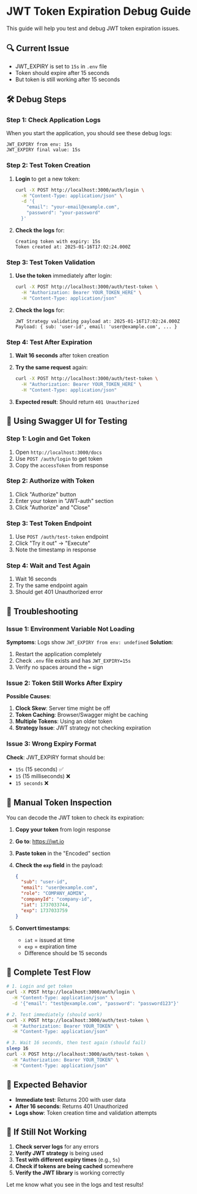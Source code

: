 # JWT Token Expiration Debug Guide

This guide will help you test and debug JWT token expiration issues.

## 🔍 Current Issue
- JWT_EXPIRY is set to `15s` in `.env` file
- Token should expire after 15 seconds
- But token is still working after 15 seconds

## 🛠️ Debug Steps

### Step 1: Check Application Logs
When you start the application, you should see these debug logs:
```
JWT_EXPIRY from env: 15s
JWT_EXPIRY final value: 15s
```

### Step 2: Test Token Creation
1. **Login** to get a new token:
   ```bash
   curl -X POST http://localhost:3000/auth/login \
     -H "Content-Type: application/json" \
     -d '{
       "email": "your-email@example.com",
       "password": "your-password"
     }'
   ```

2. **Check the logs** for:
   ```
   Creating token with expiry: 15s
   Token created at: 2025-01-16T17:02:24.000Z
   ```

### Step 3: Test Token Validation
1. **Use the token** immediately after login:
   ```bash
   curl -X POST http://localhost:3000/auth/test-token \
     -H "Authorization: Bearer YOUR_TOKEN_HERE" \
     -H "Content-Type: application/json"
   ```

2. **Check the logs** for:
   ```
   JWT Strategy validating payload at: 2025-01-16T17:02:24.000Z
   Payload: { sub: 'user-id', email: 'user@example.com', ... }
   ```

### Step 4: Test After Expiration
1. **Wait 16 seconds** after token creation
2. **Try the same request** again:
   ```bash
   curl -X POST http://localhost:3000/auth/test-token \
     -H "Authorization: Bearer YOUR_TOKEN_HERE" \
     -H "Content-Type: application/json"
   ```

3. **Expected result**: Should return `401 Unauthorized`

## 🔧 Using Swagger UI for Testing

### Step 1: Login and Get Token
1. Open `http://localhost:3000/docs`
2. Use `POST /auth/login` to get token
3. Copy the `accessToken` from response

### Step 2: Authorize with Token
1. Click "Authorize" button
2. Enter your token in "JWT-auth" section
3. Click "Authorize" and "Close"

### Step 3: Test Token Endpoint
1. Use `POST /auth/test-token` endpoint
2. Click "Try it out" → "Execute"
3. Note the timestamp in response

### Step 4: Wait and Test Again
1. Wait 16 seconds
2. Try the same endpoint again
3. Should get 401 Unauthorized error

## 🐛 Troubleshooting

### Issue 1: Environment Variable Not Loading
**Symptoms**: Logs show `JWT_EXPIRY from env: undefined`
**Solution**: 
1. Restart the application completely
2. Check `.env` file exists and has `JWT_EXPIRY=15s`
3. Verify no spaces around the `=` sign

### Issue 2: Token Still Works After Expiry
**Possible Causes**:
1. **Clock Skew**: Server time might be off
2. **Token Caching**: Browser/Swagger might be caching
3. **Multiple Tokens**: Using an older token
4. **Strategy Issue**: JWT strategy not checking expiration

### Issue 3: Wrong Expiry Format
**Check**: JWT_EXPIRY format should be:
- `15s` (15 seconds) ✅
- `15` (15 milliseconds) ❌
- `15 seconds` ❌

## 🧪 Manual Token Inspection

You can decode the JWT token to check its expiration:

1. **Copy your token** from login response
2. **Go to**: https://jwt.io
3. **Paste token** in the "Encoded" section
4. **Check the `exp` field** in the payload:
   ```json
   {
     "sub": "user-id",
     "email": "user@example.com",
     "role": "COMPANY_ADMIN",
     "companyId": "company-id",
     "iat": 1737033744,
     "exp": 1737033759
   }
   ```

5. **Convert timestamps**:
   - `iat` = issued at time
   - `exp` = expiration time
   - Difference should be 15 seconds

## 🔄 Complete Test Flow

```bash
# 1. Login and get token
curl -X POST http://localhost:3000/auth/login \
  -H "Content-Type: application/json" \
  -d '{"email": "test@example.com", "password": "password123"}'

# 2. Test immediately (should work)
curl -X POST http://localhost:3000/auth/test-token \
  -H "Authorization: Bearer YOUR_TOKEN" \
  -H "Content-Type: application/json"

# 3. Wait 16 seconds, then test again (should fail)
sleep 16
curl -X POST http://localhost:3000/auth/test-token \
  -H "Authorization: Bearer YOUR_TOKEN" \
  -H "Content-Type: application/json"
```

## 📝 Expected Behavior

- **Immediate test**: Returns 200 with user data
- **After 16 seconds**: Returns 401 Unauthorized
- **Logs show**: Token creation time and validation attempts

## 🚨 If Still Not Working

1. **Check server logs** for any errors
2. **Verify JWT strategy** is being used
3. **Test with different expiry times** (e.g., `5s`)
4. **Check if tokens are being cached** somewhere
5. **Verify the JWT library** is working correctly

Let me know what you see in the logs and test results!

